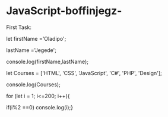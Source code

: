 # JavaScript-boffinjegz-
First Task:



let firstName ='Oladipo';

lastName ='Jegede';

console.log(firstName,lastName);

let Courses = ['HTML', 'CSS', 'JavaScript', 'C#', 'PHP', 'Design'];

console.log(Courses);

for (let i = 1; i<=200; i++){

if(i%2 ==0) console.log(i);}
